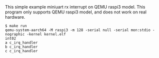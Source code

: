
This simple example miniuart rx interrupt on QEMU raspi3 model. 
This program only supports QEMU raspi3 model, and does not work on real hardware.

```
$ make run
qemu-system-aarch64 -M raspi3 -m 128 -serial null -serial mon:stdio -nographic -kernel kernel.elf
int02
a c_irq_handler
b c_irq_handler
c c_irq_handler
```
